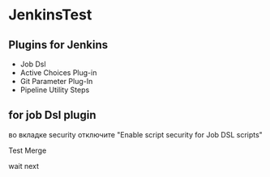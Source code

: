 # JenkinsTest

## Plugins for Jenkins
 - Job Dsl
 - Active Choices Plug-in
 - Git Parameter Plug-In
 - Pipeline Utility Steps
## for job Dsl plugin
<p>во вкладке security отключите "Enable script security for Job DSL scripts"</p>
<p>Test Merge</p>
<p>wait next</p>
